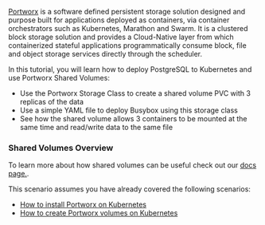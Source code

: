 [Portworx](https://portworx.com/) is a software defined persistent storage solution designed and purpose built for applications deployed as containers, via container orchestrators such as Kubernetes, Marathon and Swarm. It is a clustered block storage solution and provides a Cloud-Native layer from which containerized stateful applications programmatically consume block, file and object storage services directly through the scheduler.

In this tutorial, you will learn how to deploy PostgreSQL to Kubernetes and use Portworx Shared Volumes:
* Use the Portworx Storage Class to create a shared volume PVC with 3 replicas of the data
* Use a simple YAML file to deploy Busybox using this storage class
* See how the shared volume allows 3 containers to be mounted at the same time and read/write data to the same file

### Shared Volumes Overview

To learn more about how shared volumes can be useful check out our [docs page.](https://docs.portworx.com/manage/shared-volumes.html).

This scenario assumes you have already covered the following scenarios:
* [How to install Portworx on Kubernetes](https://www.katacoda.com/portworx/scenarios/deploy-px-k8s)
* [How to create Portworx volumes on Kubernetes](https://www.katacoda.com/portworx/scenarios/px-k8s-vol-basic)
